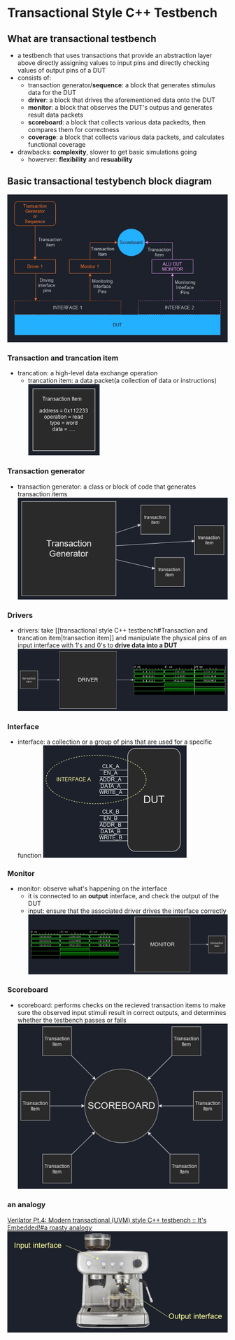 # Transactional Style C++ Testbench
## What are transactional testbench
- a testbench that uses transactions that provide an abstraction layer above directly assigning values to input pins and directly checking values of output pins of a DUT
- consists of:
	- transaction generator/**sequence**: a block that generates stimulus data for the DUT
	- **driver**: a block that drives the aforementioned data onto the DUT
	- **monitor**: a block that observes the DUT's outpus and generates result data packets
	- **scoreboard**: a block that collects various data packedts, then compares them for correctness
	- **coverage**: a block that collects various data packets, and calculates functional coverage
- drawbacks: **complexity**, slower to get basic simulations going
	- howerver: **flexibility** and **resuability**

## Basic transactional testybench block diagram
![image.png](https://raw.githubusercontent.com/alwaysmissin/picgo/main/20230802104400.png)
### Transaction and trancation item
- trancation: a high-level data exchange operation
	- trancation item: a data packet(a collection of data or instructions)
![image.png](https://raw.githubusercontent.com/alwaysmissin/picgo/main/20230802104609.png)

### Transaction generator
- transaction generator: a class or block of code that generates transaction items
![image.png](https://raw.githubusercontent.com/alwaysmissin/picgo/main/20230802104613.png)

### Drivers
- drivers: take [[transactional style C++ testbench#Transaction and trancation item|transaction item]] and manipulate the physical pins of an input interface with 1's and 0's to **drive data into a DUT**
![image.png](https://raw.githubusercontent.com/alwaysmissin/picgo/main/20230802104907.png)

### Interface
- interface: a collection or a group of pins that are used for a specific function
![image.png](https://raw.githubusercontent.com/alwaysmissin/picgo/main/20230802104948.png)

### Monitor
- monitor: observe what's happening on the interface
	- it is connected to an **output** interface, and check the output of the DUT
	- input: ensure that the associated driver drives the interface correctly
![image.png](https://raw.githubusercontent.com/alwaysmissin/picgo/main/20230802105211.png)

### Scoreboard
- scoreboard: performs checks on the recieved transaction items to make sure the observed input stimuli result in correct outputs, and determines whether the testbench passes or fails
![image.png](https://raw.githubusercontent.com/alwaysmissin/picgo/main/20230802105345.png)

### an analogy
[Verilator Pt.4: Modern transactional (UVM) style C++ testbench :: It's Embedded!#a roasty analogy](https://itsembedded.com/dhd/verilator_4/#a-roasty-analogy)
![image.png](https://raw.githubusercontent.com/alwaysmissin/picgo/main/20230802105642.png)
